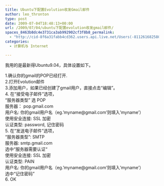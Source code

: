 ```yaml
---
title: Ubuntu下配置Evolution收发Gmail邮件
author: leo_thronton
type: post
date: 2009-07-04T18:48:13+00:00
url: /2009/07/04/ubuntu下配置evolution收发gmail邮件/
spaces_8463b8dc4e3731ca3ab992902cf3f8b8_permalink:
  - "http://cid-8f6a31fabb4cd362.users.api.live.net/Users(-8112616825800567966)/Blogs('8F6A31FABB4CD362!102')/Entries('8F6A31FABB4CD362!1001')?authkey=yuBuArwciRo%24"
categories:
  - 计算机与 Internet

---
```

<div id="msgcns!8F6A31FABB4CD362!1001" class="bvMsg">
  我用的是最新得Ubuntu9.04，具体设置如下。</p> 
  
  <p>
    1.确认你的gmail的POP已经打开.<br />2.打开Evolution邮件<br />3.添加用户，如果已经创建了gmail用户，直接点击“编辑”。<br />4. 在“接受电子邮件”选项，<br />“服务器类型” 选 POP<br />服务器： pop.gmail.com<br />用户名: 你的gmail用户名（eg.&#8217;myname@gmail.com&#8217;则填入&#8217;myname&#8217;）<br />使用安全连接: SSL 加密<br />认证类型: password, 记住密码<br />5. 在“发送电子邮件”选项，<br />“服务器类型”: SMTP<br />服务器: smtp.gmail.com<br />选中“服务器需要认证“<br />使用安全连接: SSL 加密<br />认证类型: PAIN<br />用户名: 你的gmail用户名（eg.&#8217;myname@gmail.com&#8217;则填入&#8217;myname&#8217;）<br />选中“记住密码”<br />6. OK  </div>